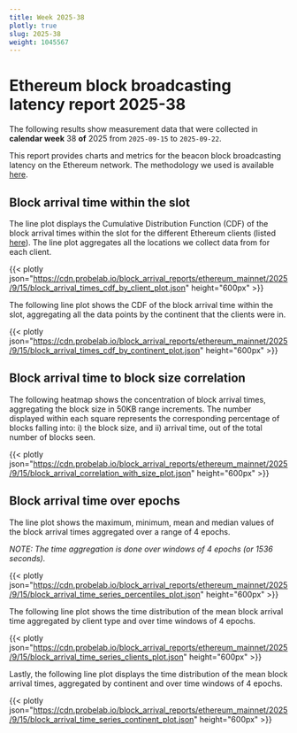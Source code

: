 ```yaml
---
title: Week 2025-38
plotly: true
slug: 2025-38
weight: 1045567
---
```


# Ethereum block broadcasting latency report 2025-38

The following results show measurement data that were collected in **calendar week** 38 **of** 2025 from `2025-09-15` to `2025-09-22`.

This report provides charts and metrics for the beacon block broadcasting latency on the Ethereum network. The methodology we used is available [here](../methodology).

## Block arrival time within the slot
The line plot displays the Cumulative Distribution Function (CDF) of the block arrival times within the slot for the different Ethereum clients (listed [here](../methodology#data-source)). The line plot aggregates all the locations we collect data from for each client.

{{< plotly json="https://cdn.probelab.io/block_arrival_reports/ethereum_mainnet/2025/9/15/block_arrival_times_cdf_by_client_plot.json" height="600px" >}}

The following line plot shows the CDF of the block arrival time within the slot, aggregating all the data points by the continent that the clients were in.

{{< plotly json="https://cdn.probelab.io/block_arrival_reports/ethereum_mainnet/2025/9/15/block_arrival_times_cdf_by_continent_plot.json" height="600px" >}}

## Block arrival time to block size correlation
The following heatmap shows the concentration of block arrival times, aggregating the block size in 50KB range increments. The number displayed within each square represents the corresponding percentage of blocks falling into: i) the block size, and ii) arrival time, out of the total number of blocks seen.

{{< plotly json="https://cdn.probelab.io/block_arrival_reports/ethereum_mainnet/2025/9/15/block_arrival_correlation_with_size_plot.json" height="600px" >}}

## Block arrival time over epochs
The line plot shows the maximum, minimum, mean and median values of the block arrival times aggregated over a range of 4 epochs.

_NOTE: The time aggregation is done over windows of 4 epochs (or 1536 seconds)._

{{< plotly json="https://cdn.probelab.io/block_arrival_reports/ethereum_mainnet/2025/9/15/block_arrival_time_series_percentiles_plot.json" height="600px" >}}

The following line plot shows the time distribution of the mean block arrival time aggregated by client type and over time windows of 4 epochs.

{{< plotly json="https://cdn.probelab.io/block_arrival_reports/ethereum_mainnet/2025/9/15/block_arrival_time_series_clients_plot.json" height="600px" >}}

Lastly, the following line plot displays the time distribution of the mean block arrival times, aggregated by continent and over time windows of 4 epochs.

{{< plotly json="https://cdn.probelab.io/block_arrival_reports/ethereum_mainnet/2025/9/15/block_arrival_time_series_continent_plot.json" height="600px" >}}
